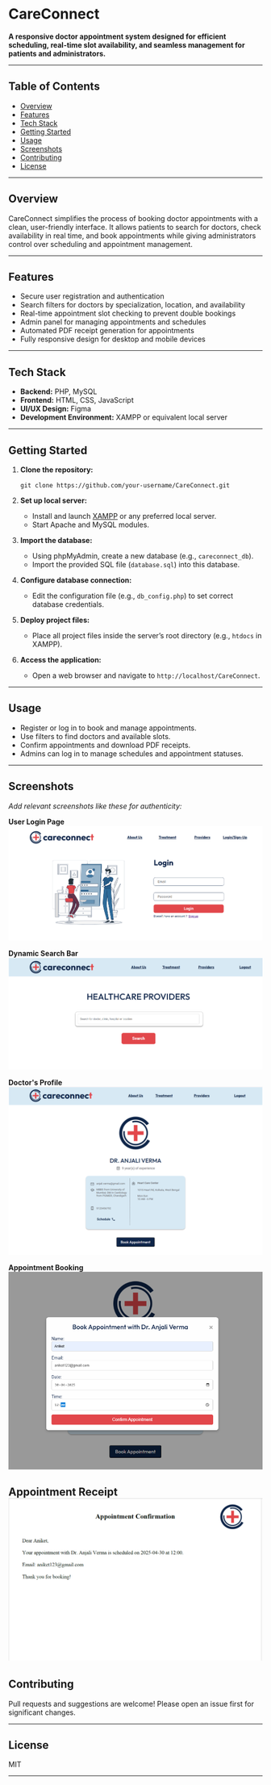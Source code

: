 # CareConnect

**A responsive doctor appointment system designed for efficient scheduling, real-time slot availability, and seamless management for patients and administrators.**

---

## Table of Contents

- [Overview](#overview)
- [Features](#features)
- [Tech Stack](#tech-stack)
- [Getting Started](#getting-started)
- [Usage](#usage)
- [Screenshots](#screenshots)
- [Contributing](#contributing)
- [License](#license)

---

## Overview

CareConnect simplifies the process of booking doctor appointments with a clean, user-friendly interface. It allows patients to search for doctors, check availability in real time, and book appointments while giving administrators control over scheduling and appointment management.

---

## Features

- Secure user registration and authentication
- Search filters for doctors by specialization, location, and availability
- Real-time appointment slot checking to prevent double bookings
- Admin panel for managing appointments and schedules
- Automated PDF receipt generation for appointments
- Fully responsive design for desktop and mobile devices

---

## Tech Stack

- **Backend:** PHP, MySQL  
- **Frontend:** HTML, CSS, JavaScript  
- **UI/UX Design:** Figma  
- **Development Environment:** XAMPP or equivalent local server  

---

## Getting Started

1. **Clone the repository:**

    ```
    git clone https://github.com/your-username/CareConnect.git
    ```

2. **Set up local server:**

   - Install and launch [XAMPP](https://www.apachefriends.org/index.html) or any preferred local server.
   - Start Apache and MySQL modules.

3. **Import the database:**

   - Using phpMyAdmin, create a new database (e.g., `careconnect_db`).
   - Import the provided SQL file (`database.sql`) into this database.

4. **Configure database connection:**

   - Edit the configuration file (e.g., `db_config.php`) to set correct database credentials.

5. **Deploy project files:**

   - Place all project files inside the server’s root directory (e.g., `htdocs` in XAMPP).

6. **Access the application:**

   - Open a web browser and navigate to `http://localhost/CareConnect`.

---

## Usage

- Register or log in to book and manage appointments.
- Use filters to find doctors and available slots.
- Confirm appointments and download PDF receipts.
- Admins can log in to manage schedules and appointment statuses.

---

## Screenshots

*Add relevant screenshots like these for authenticity:*

**User Login Page**  
![Login](/Screenshots/login_page.png)

**Dynamic Search Bar**  
![Search Bar](/Screenshots/doctorpage.png)

**Doctor's Profile**  
![Doctor's Profile](/Screenshots/doctors_profile.png)

**Appointment Booking**  
![Appointment Booking](/Screenshots/appointment_booking.png)

**Appointment Receipt**  
![Appointment Receipt](/Screenshots/receipt.png)
---

## Contributing

Pull requests and suggestions are welcome! Please open an issue first for significant changes.

---

## License

MIT

---
